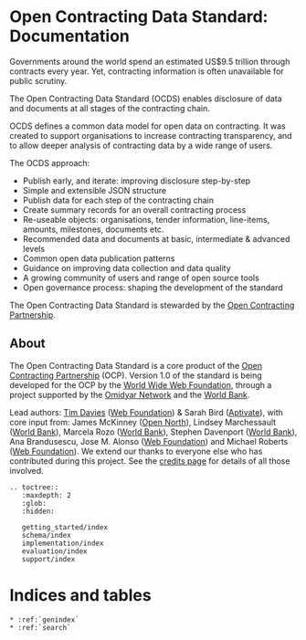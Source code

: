 Open Contracting Data Standard: Documentation
=============================================

Governments around the world spend an estimated US$9.5 trillion through contracts every year. Yet, contracting information is often unavailable for public scrutiny. 

The Open Contracting Data Standard (OCDS) enables disclosure of data and documents at all stages of the contracting chain. 

OCDS defines a common data model for open data on contracting. It was created to support organisations to increase contracting transparency, and to allow deeper analysis of contracting data by a wide range of users. 

The OCDS approach:

* Publish early, and iterate: improving disclosure step-by-step
* Simple and extensible JSON structure
* Publish data for each step of the contracting chain
* Create summary records for an overall contracting process
* Re-useable objects: organisations, tender information, line-items, amounts, milestones, documents etc.
* Recommended data and documents at basic, intermediate & advanced levels
* Common open data publication patterns 
* Guidance on improving data collection and data quality
* A growing community of users and range of open source tools
* Open governance process: shaping the development of the standard

The Open Contracting Data Standard is stewarded by the [Open Contracting Partnership](http://www.open-contracting.org). 

<!-- Progressive enhancement for documentation slider above. Add a list of images in order that should be associated with the bullet points above. Uses bxSlider and some custom jQuery. Images also need to be in the hidden div block below in order to be copied across to the deployed docs correctly. -->
<script src="//code.jquery.com/jquery-1.11.3.min.js"></script>
<script src="//code.jquery.com/jquery-migrate-1.2.1.min.js"></script>
<link rel="stylesheet" type="text/css" href="//cdnjs.cloudflare.com/ajax/libs/bxslider/4.2.5/jquery.bxslider.min.css"/>
<script type="text/javascript" src="//cdnjs.cloudflare.com/ajax/libs/bxslider/4.2.5/jquery.bxslider.min.js"></script>
<script type="text/javascript"><!--
images = ['test.png','contracting_process_rc.png'];
$("ul.simple").each(function(key,value) { 
    if($( this ).children("li").size() == 10) { 
        $( this ).addClass("bxslider");
        for (i = 0; i < images.length; i++) { 
            $( this ).children("li:eq("+i+")").html('<img src="_images/'+images[i]+'" title="'+$( this ).children("li:eq("+i+")").html()+'">');
        }
    }
});
$('.bxslider').bxSlider({
  mode: 'horizontal',
  auto: true,
  captions: true
});
--></script>

<div style="display:none;">
![Test](../../assets/slider/test.png)
</div>




## About

The Open Contracting Data Standard is a core product of the [Open Contracting Partnership](http://www.open-contracting.org) (OCP). Version 1.0 of the standard is being developed for the OCP by the [World Wide Web Foundation](http://www.webfoundation.org), through a project supported by the [Omidyar Network](http://www.omidyar.net) and the [World Bank](http://www.worldbank.org).

Lead authors: [Tim Davies](http://www.timdavies.org.uk) ([Web Foundation](http://www.webfoundation.org)) & Sarah Bird ([Aptivate](http://aptivate.org)), with core input from: James McKinney ([Open North](http://opennorth.ca/)), Lindsey Marchessault ([World Bank](http://www.worldbank.org)), Marcela Rozo ([World Bank](http://www.worldbank.org)), Stephen Davenport ([World Bank](http://www.worldbank.org)), Ana Brandusescu, Jose M. Alonso ([Web Foundation](http://www.webfoundation.org)) and Michael Roberts ([Web Foundation](http://www.webfoundation.org)). We extend our thanks to everyone else who has contributed during this project. See the [credits page](../credits) for details of all those involved.


```eval_rst
.. toctree::
   :maxdepth: 2
   :glob:
   :hidden:

   getting_started/index
   schema/index
   implementation/index
   evaluation/index
   support/index

```


Indices and tables
==================

```eval_rst
* :ref:`genindex`
* :ref:`search`
```

